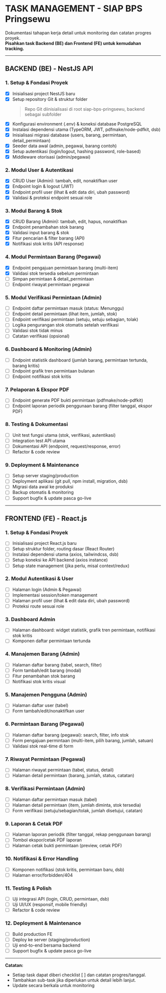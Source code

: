 # TASK MANAGEMENT - SIAP BPS Pringsewu

Dokumentasi tahapan kerja detail untuk monitoring dan catatan progres proyek.  
**Pisahkan task Backend (BE) dan Frontend (FE) untuk kemudahan tracking.**

---

## BACKEND (BE) - NestJS API

### 1. Setup & Fondasi Proyek

- [x] Inisialisasi project NestJS baru
- [x] Setup repository Git & struktur folder
  > Repo Git diinisialisasi di root siap-bps-pringsewu, backend sebagai subfolder
- [x] Konfigurasi environment (.env) & koneksi database PostgreSQL
- [x] Instalasi dependensi utama (TypeORM, JWT, pdfmake/node-pdfkit, dsb)
- [x] Inisialisasi migrasi database (users, barang, permintaan, detail_permintaan)
- [x] Seeder data awal (admin, pegawai, barang contoh)
- [x] Setup autentikasi (login/logout, hashing password, role-based)
- [x] Middleware otorisasi (admin/pegawai)

### 2. Modul User & Autentikasi

- [x] CRUD User (Admin): tambah, edit, nonaktifkan user
- [x] Endpoint login & logout (JWT)
- [x] Endpoint profil user (lihat & edit data diri, ubah password)
- [x] Validasi & proteksi endpoint sesuai role

### 3. Modul Barang & Stok

- [x] CRUD Barang (Admin): tambah, edit, hapus, nonaktifkan
- [x] Endpoint penambahan stok barang
- [x] Validasi input barang & stok
- [x] Fitur pencarian & filter barang (API)
- [x] Notifikasi stok kritis (API response)

### 4. Modul Permintaan Barang (Pegawai)

- [x] Endpoint pengajuan permintaan barang (multi-item)
- [x] Validasi stok tersedia sebelum permintaan
- [ ] Simpan permintaan & detail_permintaan
- [ ] Endpoint riwayat permintaan pegawai

### 5. Modul Verifikasi Permintaan (Admin)

- [ ] Endpoint daftar permintaan masuk (status: Menunggu)
- [ ] Endpoint detail permintaan (lihat item, jumlah, stok)
- [ ] Endpoint verifikasi permintaan (setuju, setuju sebagian, tolak)
- [ ] Logika pengurangan stok otomatis setelah verifikasi
- [ ] Validasi stok tidak minus
- [ ] Catatan verifikasi (opsional)

### 6. Dashboard & Monitoring (Admin)

- [ ] Endpoint statistik dashboard (jumlah barang, permintaan tertunda, barang kritis)
- [ ] Endpoint grafik tren permintaan bulanan
- [ ] Endpoint notifikasi stok kritis

### 7. Pelaporan & Ekspor PDF

- [ ] Endpoint generate PDF bukti permintaan (pdfmake/node-pdfkit)
- [ ] Endpoint laporan periodik penggunaan barang (filter tanggal, ekspor PDF)

### 8. Testing & Dokumentasi

- [ ] Unit test fungsi utama (stok, verifikasi, autentikasi)
- [ ] Integration test API utama
- [ ] Dokumentasi API (endpoint, request/response, error)
- [ ] Refactor & code review

### 9. Deployment & Maintenance

- [ ] Setup server staging/production
- [ ] Deployment aplikasi (git pull, npm install, migration, dsb)
- [ ] Migrasi data awal ke produksi
- [ ] Backup otomatis & monitoring
- [ ] Support bugfix & update pasca go-live

---

## FRONTEND (FE) - React.js

### 1. Setup & Fondasi Proyek

- [ ] Inisialisasi project React.js baru
- [ ] Setup struktur folder, routing dasar (React Router)
- [ ] Instalasi dependensi utama (axios, tailwindcss, dsb)
- [ ] Setup koneksi ke API backend (axios instance)
- [ ] Setup state management (jika perlu, misal context/redux)

### 2. Modul Autentikasi & User

- [ ] Halaman login (Admin & Pegawai)
- [ ] Implementasi session/token management
- [ ] Halaman profil user (lihat & edit data diri, ubah password)
- [ ] Proteksi route sesuai role

### 3. Dashboard Admin

- [ ] Halaman dashboard: widget statistik, grafik tren permintaan, notifikasi stok kritis
- [ ] Komponen daftar permintaan tertunda

### 4. Manajemen Barang (Admin)

- [ ] Halaman daftar barang (tabel, search, filter)
- [ ] Form tambah/edit barang (modal)
- [ ] Fitur penambahan stok barang
- [ ] Notifikasi stok kritis visual

### 5. Manajemen Pengguna (Admin)

- [ ] Halaman daftar user (tabel)
- [ ] Form tambah/edit/nonaktifkan user

### 6. Permintaan Barang (Pegawai)

- [ ] Halaman daftar barang (pegawai): search, filter, info stok
- [ ] Form pengajuan permintaan (multi-item, pilih barang, jumlah, satuan)
- [ ] Validasi stok real-time di form

### 7. Riwayat Permintaan (Pegawai)

- [ ] Halaman riwayat permintaan (tabel, status, detail)
- [ ] Halaman detail permintaan (barang, jumlah, status, catatan)

### 8. Verifikasi Permintaan (Admin)

- [ ] Halaman daftar permintaan masuk (tabel)
- [ ] Halaman detail permintaan (item, jumlah diminta, stok tersedia)
- [ ] Form verifikasi (setuju/sebagian/tolak, jumlah disetujui, catatan)

### 9. Laporan & Cetak PDF

- [ ] Halaman laporan periodik (filter tanggal, rekap penggunaan barang)
- [ ] Tombol ekspor/cetak PDF laporan
- [ ] Halaman cetak bukti permintaan (preview, cetak PDF)

### 10. Notifikasi & Error Handling

- [ ] Komponen notifikasi (stok kritis, permintaan baru, dsb)
- [ ] Halaman error/forbidden/404

### 11. Testing & Polish

- [ ] Uji integrasi API (login, CRUD, permintaan, dsb)
- [ ] Uji UI/UX (responsif, mobile friendly)
- [ ] Refactor & code review

### 12. Deployment & Maintenance

- [ ] Build production FE
- [ ] Deploy ke server (staging/production)
- [ ] Uji end-to-end bersama backend
- [ ] Support bugfix & update pasca go-live

---

**Catatan:**

- Setiap task dapat diberi checklist [ ] dan catatan progres/tanggal.
- Tambahkan sub-task jika diperlukan untuk detail lebih lanjut.
- Update secara berkala untuk monitoring
